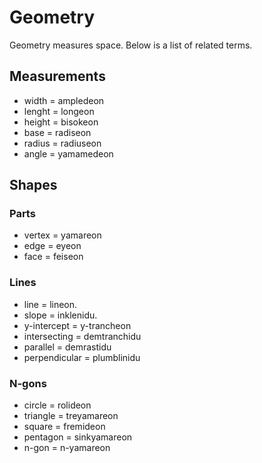 # Geometry
Geometry measures space. Below is a list of related terms.

## Measurements
- width = ampledeon
- lenght = longeon
- height = bisokeon
- base = radiseon
- radius = radiuseon
- angle = yamamedeon

## Shapes
### Parts
- vertex = yamareon
- edge = eyeon
- face = feiseon

### Lines
- line = lineon.
- slope = inklenidu.
- y-intercept = y-trancheon
- intersecting = demtranchidu
- parallel = demrastidu
- perpendicular = plumblinidu

### N-gons
- circle = rolideon
- triangle = treyamareon
- square = fremideon
- pentagon = sinkyamareon
- n-gon = n-yamareon
